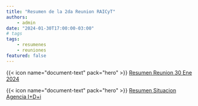 ```yaml
---
title: "Resumen de la 2da Reunion RAICyT"
authors:
    - admin
date: "2024-01-30T17:00:00-03:00"
# tags
tags: 
    - resumenes 
    - reuniones
featured: false
---
```



{{< icon name="document-text" pack="hero" >}} [Resumen Reunion 30 Ene 2024](resumen-2da-reunion.pdf)

{{< icon name="document-text" pack="hero" >}} [Resumen Situacion Agencia I+D+i](resumen-situacion-agencia-2da-reunion.pdf)
